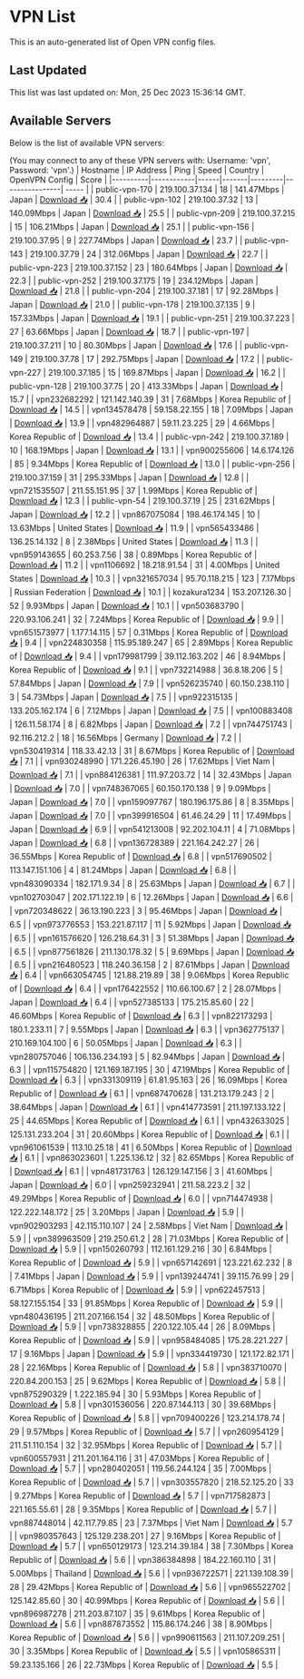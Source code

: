 # VPN List

This is an auto-generated list of Open VPN config files.

## Last Updated

This list was last updated on: Mon, 25 Dec 2023 15:36:14 GMT.

## Available Servers

Below is the list of available VPN servers:

(You may connect to any of these VPN servers with: Username: 'vpn', Password: 'vpn'.)
| Hostname | IP Address | Ping | Speed | Country | OpenVPN Config | Score |
|----------|------------|------|-------|---------|----------------| ----- |
| public-vpn-170 | 219.100.37.134 | 18 | 141.47Mbps | Japan | [Download 📥](./configs/server_0_JP.ovpn) | 30.4 |
| public-vpn-102 | 219.100.37.32 | 13 | 140.09Mbps | Japan | [Download 📥](./configs/server_1_JP.ovpn) | 25.5 |
| public-vpn-209 | 219.100.37.215 | 15 | 106.21Mbps | Japan | [Download 📥](./configs/server_2_JP.ovpn) | 25.1 |
| public-vpn-156 | 219.100.37.95 | 9 | 227.74Mbps | Japan | [Download 📥](./configs/server_3_JP.ovpn) | 23.7 |
| public-vpn-143 | 219.100.37.79 | 24 | 312.06Mbps | Japan | [Download 📥](./configs/server_4_JP.ovpn) | 22.7 |
| public-vpn-223 | 219.100.37.152 | 23 | 180.64Mbps | Japan | [Download 📥](./configs/server_5_JP.ovpn) | 22.3 |
| public-vpn-252 | 219.100.37.175 | 19 | 234.12Mbps | Japan | [Download 📥](./configs/server_6_JP.ovpn) | 21.8 |
| public-vpn-204 | 219.100.37.181 | 17 | 92.28Mbps | Japan | [Download 📥](./configs/server_7_JP.ovpn) | 21.0 |
| public-vpn-178 | 219.100.37.135 | 9 | 157.33Mbps | Japan | [Download 📥](./configs/server_8_JP.ovpn) | 19.1 |
| public-vpn-251 | 219.100.37.223 | 27 | 63.66Mbps | Japan | [Download 📥](./configs/server_9_JP.ovpn) | 18.7 |
| public-vpn-197 | 219.100.37.211 | 10 | 80.30Mbps | Japan | [Download 📥](./configs/server_10_JP.ovpn) | 17.6 |
| public-vpn-149 | 219.100.37.78 | 17 | 292.75Mbps | Japan | [Download 📥](./configs/server_11_JP.ovpn) | 17.2 |
| public-vpn-227 | 219.100.37.185 | 15 | 169.87Mbps | Japan | [Download 📥](./configs/server_12_JP.ovpn) | 16.2 |
| public-vpn-128 | 219.100.37.75 | 20 | 413.33Mbps | Japan | [Download 📥](./configs/server_13_JP.ovpn) | 15.7 |
| vpn232682292 | 121.142.140.39 | 31 | 7.68Mbps | Korea Republic of | [Download 📥](./configs/server_14_KR.ovpn) | 14.5 |
| vpn134578478 | 59.158.22.155 | 18 | 7.09Mbps | Japan | [Download 📥](./configs/server_15_JP.ovpn) | 13.9 |
| vpn482964887 | 59.11.23.225 | 29 | 4.66Mbps | Korea Republic of | [Download 📥](./configs/server_16_KR.ovpn) | 13.4 |
| public-vpn-242 | 219.100.37.189 | 10 | 168.19Mbps | Japan | [Download 📥](./configs/server_17_JP.ovpn) | 13.1 |
| vpn900255606 | 14.6.174.126 | 85 | 9.34Mbps | Korea Republic of | [Download 📥](./configs/server_18_KR.ovpn) | 13.0 |
| public-vpn-256 | 219.100.37.159 | 31 | 295.33Mbps | Japan | [Download 📥](./configs/server_19_JP.ovpn) | 12.8 |
| vpn721535507 | 211.55.151.95 | 37 | 1.99Mbps | Korea Republic of | [Download 📥](./configs/server_20_KR.ovpn) | 12.3 |
| public-vpn-54 | 219.100.37.19 | 25 | 231.62Mbps | Japan | [Download 📥](./configs/server_21_JP.ovpn) | 12.2 |
| vpn867075084 | 198.46.174.145 | 10 | 13.63Mbps | United States | [Download 📥](./configs/server_22_US.ovpn) | 11.9 |
| vpn565433486 | 136.25.14.132 | 8 | 2.38Mbps | United States | [Download 📥](./configs/server_23_US.ovpn) | 11.3 |
| vpn959143655 | 60.253.7.56 | 38 | 0.89Mbps | Korea Republic of | [Download 📥](./configs/server_24_KR.ovpn) | 11.2 |
| vpn1106692 | 18.218.91.54 | 31 | 4.00Mbps | United States | [Download 📥](./configs/server_25_US.ovpn) | 10.3 |
| vpn321657034 | 95.70.118.215 | 123 | 7.17Mbps | Russian Federation | [Download 📥](./configs/server_26_RU.ovpn) | 10.1 |
| kozakura1234 | 153.207.126.30 | 52 | 9.93Mbps | Japan | [Download 📥](./configs/server_27_JP.ovpn) | 10.1 |
| vpn503683790 | 220.93.106.241 | 32 | 7.24Mbps | Korea Republic of | [Download 📥](./configs/server_28_KR.ovpn) | 9.9 |
| vpn651573977 | 1.177.14.115 | 57 | 0.31Mbps | Korea Republic of | [Download 📥](./configs/server_29_KR.ovpn) | 9.4 |
| vpn224830358 | 115.95.189.247 | 65 | 2.89Mbps | Korea Republic of | [Download 📥](./configs/server_30_KR.ovpn) | 9.4 |
| vpn179981799 | 39.112.163.202 | 46 | 8.94Mbps | Korea Republic of | [Download 📥](./configs/server_31_KR.ovpn) | 9.1 |
| vpn732214988 | 36.8.18.206 | 5 | 57.84Mbps | Japan | [Download 📥](./configs/server_32_JP.ovpn) | 7.9 |
| vpn526235740 | 60.150.238.110 | 3 | 54.73Mbps | Japan | [Download 📥](./configs/server_33_JP.ovpn) | 7.5 |
| vpn922315135 | 133.205.162.174 | 6 | 7.12Mbps | Japan | [Download 📥](./configs/server_34_JP.ovpn) | 7.5 |
| vpn100883408 | 126.11.58.174 | 8 | 6.82Mbps | Japan | [Download 📥](./configs/server_35_JP.ovpn) | 7.2 |
| vpn744751743 | 92.116.212.2 | 18 | 16.56Mbps | Germany | [Download 📥](./configs/server_36_DE.ovpn) | 7.2 |
| vpn530419314 | 118.33.42.13 | 31 | 8.67Mbps | Korea Republic of | [Download 📥](./configs/server_37_KR.ovpn) | 7.1 |
| vpn930248990 | 171.226.45.190 | 26 | 17.62Mbps | Viet Nam | [Download 📥](./configs/server_38_VN.ovpn) | 7.1 |
| vpn884126381 | 111.97.203.72 | 14 | 32.43Mbps | Japan | [Download 📥](./configs/server_39_JP.ovpn) | 7.0 |
| vpn748367065 | 60.150.170.138 | 9 | 9.09Mbps | Japan | [Download 📥](./configs/server_40_JP.ovpn) | 7.0 |
| vpn159097767 | 180.196.175.86 | 8 | 8.35Mbps | Japan | [Download 📥](./configs/server_41_JP.ovpn) | 7.0 |
| vpn399916504 | 61.46.24.29 | 11 | 17.49Mbps | Japan | [Download 📥](./configs/server_42_JP.ovpn) | 6.9 |
| vpn541213008 | 92.202.104.11 | 4 | 71.08Mbps | Japan | [Download 📥](./configs/server_43_JP.ovpn) | 6.8 |
| vpn136728389 | 221.164.242.27 | 26 | 36.55Mbps | Korea Republic of | [Download 📥](./configs/server_44_KR.ovpn) | 6.8 |
| vpn517690502 | 113.147.151.106 | 4 | 81.24Mbps | Japan | [Download 📥](./configs/server_45_JP.ovpn) | 6.8 |
| vpn483090334 | 182.171.9.34 | 8 | 25.63Mbps | Japan | [Download 📥](./configs/server_46_JP.ovpn) | 6.7 |
| vpn102703047 | 202.171.122.19 | 6 | 12.26Mbps | Japan | [Download 📥](./configs/server_47_JP.ovpn) | 6.6 |
| vpn720348622 | 36.13.190.223 | 3 | 95.46Mbps | Japan | [Download 📥](./configs/server_48_JP.ovpn) | 6.5 |
| vpn973776553 | 153.221.87.117 | 11 | 5.92Mbps | Japan | [Download 📥](./configs/server_49_JP.ovpn) | 6.5 |
| vpn161576620 | 126.218.64.31 | 3 | 51.38Mbps | Japan | [Download 📥](./configs/server_50_JP.ovpn) | 6.5 |
| vpn877561826 | 211.130.178.32 | 5 | 9.69Mbps | Japan | [Download 📥](./configs/server_51_JP.ovpn) | 6.5 |
| vpn216480523 | 118.240.36.158 | 2 | 87.61Mbps | Japan | [Download 📥](./configs/server_52_JP.ovpn) | 6.4 |
| vpn663054745 | 121.88.219.89 | 38 | 9.06Mbps | Korea Republic of | [Download 📥](./configs/server_53_KR.ovpn) | 6.4 |
| vpn176422552 | 110.66.100.67 | 2 | 28.07Mbps | Japan | [Download 📥](./configs/server_54_JP.ovpn) | 6.4 |
| vpn527385133 | 175.215.85.60 | 22 | 46.60Mbps | Korea Republic of | [Download 📥](./configs/server_55_KR.ovpn) | 6.3 |
| vpn822173293 | 180.1.233.11 | 7 | 9.55Mbps | Japan | [Download 📥](./configs/server_56_JP.ovpn) | 6.3 |
| vpn362775137 | 210.169.104.100 | 6 | 50.05Mbps | Japan | [Download 📥](./configs/server_57_JP.ovpn) | 6.3 |
| vpn280757046 | 106.136.234.193 | 5 | 82.94Mbps | Japan | [Download 📥](./configs/server_58_JP.ovpn) | 6.3 |
| vpn115754820 | 121.169.187.195 | 30 | 47.19Mbps | Korea Republic of | [Download 📥](./configs/server_59_KR.ovpn) | 6.3 |
| vpn331309119 | 61.81.95.163 | 26 | 16.09Mbps | Korea Republic of | [Download 📥](./configs/server_60_KR.ovpn) | 6.1 |
| vpn687470628 | 131.213.179.243 | 2 | 38.64Mbps | Japan | [Download 📥](./configs/server_61_JP.ovpn) | 6.1 |
| vpn414773591 | 211.197.133.122 | 25 | 44.65Mbps | Korea Republic of | [Download 📥](./configs/server_62_KR.ovpn) | 6.1 |
| vpn432633025 | 125.131.233.204 | 31 | 20.60Mbps | Korea Republic of | [Download 📥](./configs/server_63_KR.ovpn) | 6.1 |
| vpn961061539 | 113.10.25.18 | 41 | 6.50Mbps | Korea Republic of | [Download 📥](./configs/server_64_KR.ovpn) | 6.1 |
| vpn863023601 | 1.225.136.12 | 32 | 82.65Mbps | Korea Republic of | [Download 📥](./configs/server_65_KR.ovpn) | 6.1 |
| vpn481731763 | 126.129.147.156 | 3 | 41.60Mbps | Japan | [Download 📥](./configs/server_66_JP.ovpn) | 6.0 |
| vpn259232941 | 211.58.223.2 | 32 | 49.29Mbps | Korea Republic of | [Download 📥](./configs/server_67_KR.ovpn) | 6.0 |
| vpn714474938 | 122.222.148.172 | 25 | 3.20Mbps | Japan | [Download 📥](./configs/server_68_JP.ovpn) | 5.9 |
| vpn902903293 | 42.115.110.107 | 24 | 2.58Mbps | Viet Nam | [Download 📥](./configs/server_69_VN.ovpn) | 5.9 |
| vpn389963509 | 219.250.61.2 | 28 | 71.03Mbps | Korea Republic of | [Download 📥](./configs/server_70_KR.ovpn) | 5.9 |
| vpn150260793 | 112.161.129.216 | 30 | 6.84Mbps | Korea Republic of | [Download 📥](./configs/server_71_KR.ovpn) | 5.9 |
| vpn657142691 | 123.221.62.232 | 8 | 7.41Mbps | Japan | [Download 📥](./configs/server_72_JP.ovpn) | 5.9 |
| vpn139244741 | 39.115.76.99 | 29 | 6.71Mbps | Korea Republic of | [Download 📥](./configs/server_73_KR.ovpn) | 5.9 |
| vpn622457513 | 58.127.155.154 | 33 | 91.85Mbps | Korea Republic of | [Download 📥](./configs/server_74_KR.ovpn) | 5.9 |
| vpn480436195 | 211.207.166.154 | 32 | 48.50Mbps | Korea Republic of | [Download 📥](./configs/server_75_KR.ovpn) | 5.9 |
| vpn738328855 | 220.122.105.44 | 26 | 8.09Mbps | Korea Republic of | [Download 📥](./configs/server_76_KR.ovpn) | 5.9 |
| vpn958484085 | 175.28.221.227 | 17 | 9.16Mbps | Japan | [Download 📥](./configs/server_77_JP.ovpn) | 5.9 |
| vpn334419730 | 121.172.82.171 | 28 | 22.16Mbps | Korea Republic of | [Download 📥](./configs/server_78_KR.ovpn) | 5.8 |
| vpn383710070 | 220.84.200.153 | 25 | 9.62Mbps | Korea Republic of | [Download 📥](./configs/server_79_KR.ovpn) | 5.8 |
| vpn875290329 | 1.222.185.94 | 30 | 5.93Mbps | Korea Republic of | [Download 📥](./configs/server_80_KR.ovpn) | 5.8 |
| vpn301536056 | 220.87.144.113 | 30 | 39.68Mbps | Korea Republic of | [Download 📥](./configs/server_81_KR.ovpn) | 5.8 |
| vpn709400226 | 123.214.178.74 | 29 | 9.57Mbps | Korea Republic of | [Download 📥](./configs/server_82_KR.ovpn) | 5.7 |
| vpn260954129 | 211.51.110.154 | 32 | 32.95Mbps | Korea Republic of | [Download 📥](./configs/server_83_KR.ovpn) | 5.7 |
| vpn600557931 | 211.201.164.116 | 31 | 47.03Mbps | Korea Republic of | [Download 📥](./configs/server_84_KR.ovpn) | 5.7 |
| vpn280402051 | 119.56.244.124 | 35 | 7.00Mbps | Korea Republic of | [Download 📥](./configs/server_85_KR.ovpn) | 5.7 |
| vpn303557820 | 218.52.125.20 | 33 | 9.27Mbps | Korea Republic of | [Download 📥](./configs/server_86_KR.ovpn) | 5.7 |
| vpn717582873 | 221.165.55.61 | 28 | 9.35Mbps | Korea Republic of | [Download 📥](./configs/server_87_KR.ovpn) | 5.7 |
| vpn887448014 | 42.117.79.85 | 23 | 7.37Mbps | Viet Nam | [Download 📥](./configs/server_88_VN.ovpn) | 5.7 |
| vpn980357643 | 125.129.238.201 | 27 | 9.16Mbps | Korea Republic of | [Download 📥](./configs/server_89_KR.ovpn) | 5.7 |
| vpn650129173 | 123.214.39.184 | 38 | 7.30Mbps | Korea Republic of | [Download 📥](./configs/server_90_KR.ovpn) | 5.6 |
| vpn386384898 | 184.22.160.110 | 31 | 5.00Mbps | Thailand | [Download 📥](./configs/server_91_TH.ovpn) | 5.6 |
| vpn936722571 | 221.139.108.39 | 28 | 29.42Mbps | Korea Republic of | [Download 📥](./configs/server_92_KR.ovpn) | 5.6 |
| vpn965522702 | 125.142.85.60 | 30 | 40.99Mbps | Korea Republic of | [Download 📥](./configs/server_93_KR.ovpn) | 5.6 |
| vpn896987278 | 211.203.87.107 | 35 | 9.61Mbps | Korea Republic of | [Download 📥](./configs/server_94_KR.ovpn) | 5.6 |
| vpn887873552 | 115.86.174.246 | 38 | 8.90Mbps | Korea Republic of | [Download 📥](./configs/server_95_KR.ovpn) | 5.6 |
| vpn990611563 | 211.107.209.251 | 30 | 3.35Mbps | Korea Republic of | [Download 📥](./configs/server_96_KR.ovpn) | 5.5 |
| vpn105865311 | 59.23.135.166 | 26 | 22.73Mbps | Korea Republic of | [Download 📥](./configs/server_97_KR.ovpn) | 5.5 |
